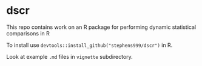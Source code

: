 dscr
====

This repo contains work on an R package for performing dynamic statistical comparisons in R

To install use `devtools::install_github("stephens999/dscr")` in R.

Look at example `.md` files in `vignette` subdirectory.


